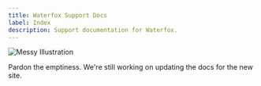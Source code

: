```yaml
---
title: Waterfox Support Docs
label: Index
description: Support documentation for Waterfox.
---
```


![Messy Illustration](/images/messy-doodle.svg "Title")

Pardon the emptiness. We're still working on updating the docs for the new site.